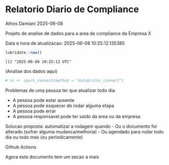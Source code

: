 # Relatorio Diario de Compliance
Athos Damiani
2025-06-08

Projeto de analise de dados para a area de compliance da Empresa X

Data e hora de atualizacao: 2025-06-08 10:25:12.135385

``` r
lubridate::now()
```

    [1] "2025-06-08 10:25:12 UTC"

(Analise dos dados aqui)

``` r
# sc <- spark_connect(method = "databricks_connect")
```

Problemas de uma pessoa ter que atualizar todo dia:

-   A pessoa pode estar ausente
-   A pessoa pode esquecer de rodar alguma etapa
-   A pessoa pode errar
-   A pessoa responsavel pode ter saido da area ou da empresa

Solucao proposta: automatizar a rodagem quando - Ou o documento for
alterado (sofrer alguma mudanca/melhoria) - Ou agendado para rodar todo
dia ou todo mes (ou periodicamente)

Github Actions

Agora este documento tem um secao a mais
